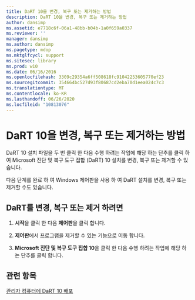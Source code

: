 ```yaml
---
title: DaRT 10을 변경, 복구 또는 제거하는 방법
description: DaRT 10을 변경, 복구 또는 제거하는 방법
author: dansimp
ms.assetid: e7718c6f-06a1-48bb-b04b-1a0f659a0337
ms.reviewer: ''
manager: dansimp
ms.author: dansimp
ms.pagetype: mdop
ms.mktglfcycl: support
ms.sitesec: library
ms.prod: w10
ms.date: 06/16/2016
ms.openlocfilehash: 3309c29354a6ff508618fc91042253605770ef23
ms.sourcegitcommit: 354664bc527d93f80687cd2eba70d1eea024c7c3
ms.translationtype: MT
ms.contentlocale: ko-KR
ms.lasthandoff: 06/26/2020
ms.locfileid: "10813076"
---
```

# DaRT 10을 변경, 복구 또는 제거하는 방법


DaRT 10 설치 파일을 두 번 클릭 한 다음 수행 하려는 작업에 해당 하는 단추를 클릭 하 여 Microsoft 진단 및 복구 도구 집합 (DaRT) 10 설치를 변경, 복구 또는 제거할 수 있습니다.

다음 단계를 완료 하 여 Windows 제어판을 사용 하 여 DaRT 설치를 변경, 복구 또는 제거할 수도 있습니다.

## DaRT를 변경, 복구 또는 제거 하려면


1.  **시작**을 클릭 한 다음 **제어판**을 클릭 합니다.

2.  **제어판**에서 프로그램을 제거할 수 있는 기능으로 이동 합니다.

3.  **Microsoft 진단 및 복구 도구 집합 10**을 클릭 한 다음 수행 하려는 작업에 해당 하는 단추를 클릭 합니다.

## 관련 항목


[관리자 컴퓨터에 DaRT 10 배포](deploying-dart-10-to-administrator-computers.md)

 

 





